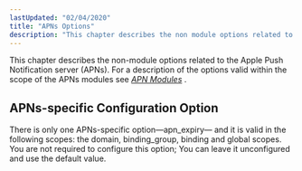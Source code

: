```yaml
---
lastUpdated: "02/04/2020"
title: "APNs Options"
description: "This chapter describes the non module options related to the Apple Push Notification server AP Ns For a description of the options valid within the scope of the AP Ns modules see Chapter 2 APN Modules There is only one AP Ns specific option apn expiry and it is valid..."
---
```



This chapter describes the non-module options related to the Apple Push Notification server (APNs). For a description of the options valid within the scope of the APNs modules see [*APN Modules*](/momentum/3/3-push/apns-modules) .

## <a name="apns.apns-specific.options"></a> APNs-specific Configuration Option

There is only one APNs-specific option—apn_expiry— and it is valid in the following scopes: the domain, binding_group, binding and global scopes. You are not required to configure this option; You can leave it unconfigured and use the default value.